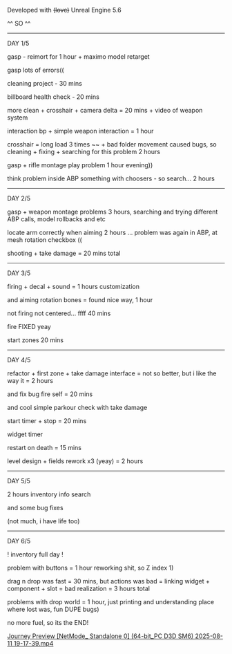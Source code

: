 Developed with ~~(love)~~ Unreal Engine 5.6


^^ SO ^^

---

DAY 1/5

gasp - reimort for 1 hour + maximo model retarget 

gasp lots of errors(( 

cleaning project - 30 mins

billboard health check - 20 mins

more clean + crosshair + camera delta = 20 mins + video of weapon system 

interaction bp + simple weapon interaction = 1 hour 

crosshair = long load 3 times ~~ + bad folder movement caused bugs, so cleaning + fixing + searching for this problem 2 hours 

gasp + rifle montage play problem 1 hour evening))

think problem inside ABP something with choosers - so search... 2 hours

---

DAY 2/5

gasp + weapon montage problems 3 hours, searching and trying different ABP calls, model rollbacks and etc

locate arm correctly when aiming 2 hours ... problem was again in ABP, at mesh rotation checkbox ((

shooting + take damage = 20 mins total 

---

DAY 3/5

firing + decal + sound = 1 hours customization 

and aiming rotation bones = found nice way, 1 hour 

not firing not centered... ffff 40 mins

fire FIXED   yeay 

start zones  20 mins 

---

DAY 4/5

refactor + first zone + take damage interface  = not so better, but i like the way it = 2 hours 

and fix bug fire self = 20 mins 

and cool simple parkour check with take damage

start timer + stop = 20 mins 

widget timer 

restart on death = 15 mins  


level design + fields rework x3 (yeay) = 2 hours 

---

DAY 5/5

2 hours inventory info search 

and some bug fixes

(not much, i have life too)

---
DAY 6/5

! inventory full day !

problem with buttons = 1 hour reworking shit, so Z index 1) 

drag n drop was fast = 30 mins, but actions was bad = linking widget + component + slot = bad realization = 3 hours total 

problems with drop world = 1 hour, just printing and understanding place where lost was, fun DUPE bugs)

no more fuel, so its the END!

[Journey Preview [NetMode_ Standalone 0] (64-bit_PC D3D SM6) 2025-08-11 19-17-39.mp4](Journey%20Preview%20%5BNetMode_%20Standalone%200%5D%20%2864-bit_PC%20D3D%20SM6%29%202025-08-11%2019-17-39.mp4)